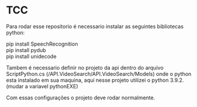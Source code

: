 # TCC

Para rodar esse repositorio é necessario instalar as seguintes bibliotecas python:

pip install SpeechRecognition</br>
pip install pydub</br>
pip install unidecode</br>

Tambem é necessario definir no projeto da api dentro do arquivo ScriptPython.cs (/API.VideoSearch/API.VideoSearch/Models) onde o python esta instalado em sua maquina, aqui nesse projeto utilizei o python 3.9.2. (mudar a variavel pythonEXE)

Com essas configurações o projeto deve rodar normalmente.
